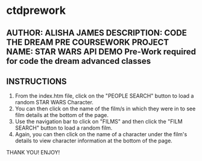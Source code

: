 # ctdprework
AUTHOR: ALISHA JAMES
DESCRIPTION: CODE THE DREAM PRE COURSEWORK
PROJECT NAME: STAR WARS API DEMO
Pre-Work required for code the dream advanced classes
-------------
INSTRUCTIONS
-------------
1. From the index.htm file, click on the "PEOPLE SEARCH" button to load a random STAR WARS Character.
2. You can then click on the name of the film/s in which they were in to see film details at the bottom of the page.
3. Use the navigation bar to click on "FILMS" and then click the "FILM SEARCH" button to load a random film.
4. Again, you can then click on the name of a character under the film's details to view character information at the bottom of the page.

THANK YOU! ENJOY!